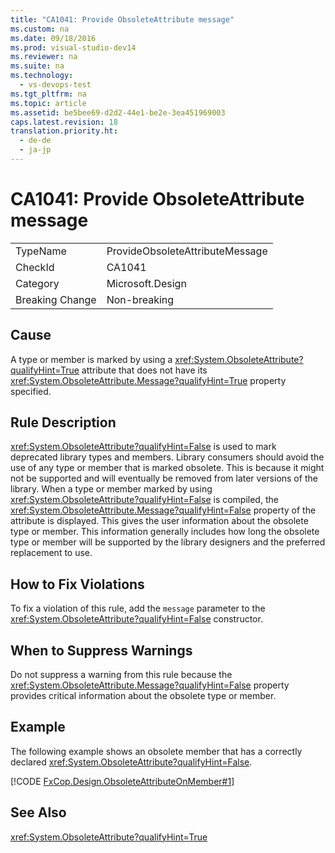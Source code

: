 ```yaml
---
title: "CA1041: Provide ObsoleteAttribute message"
ms.custom: na
ms.date: 09/18/2016
ms.prod: visual-studio-dev14
ms.reviewer: na
ms.suite: na
ms.technology: 
  - vs-devops-test
ms.tgt_pltfrm: na
ms.topic: article
ms.assetid: be5bee69-d2d2-44e1-be2e-3ea451969003
caps.latest.revision: 18
translation.priority.ht: 
  - de-de
  - ja-jp
---
```

# CA1041: Provide ObsoleteAttribute message
|||  
|-|-|  
|TypeName|ProvideObsoleteAttributeMessage|  
|CheckId|CA1041|  
|Category|Microsoft.Design|  
|Breaking Change|Non-breaking|  
  
## Cause  
 A type or member is marked by using a <xref:System.ObsoleteAttribute?qualifyHint=True> attribute that does not have its <xref:System.ObsoleteAttribute.Message?qualifyHint=True> property specified.  
  
## Rule Description  
 <xref:System.ObsoleteAttribute?qualifyHint=False> is used to mark deprecated library types and members. Library consumers should avoid the use of any type or member that is marked obsolete. This is because it might not be supported and will eventually be removed from later versions of the library. When a type or member marked by using <xref:System.ObsoleteAttribute?qualifyHint=False> is compiled, the <xref:System.ObsoleteAttribute.Message?qualifyHint=False> property of the attribute is displayed. This gives the user information about the obsolete type or member. This information generally includes how long the obsolete type or member will be supported by the library designers and the preferred replacement to use.  
  
## How to Fix Violations  
 To fix a violation of this rule, add the `message` parameter to the <xref:System.ObsoleteAttribute?qualifyHint=False> constructor.  
  
## When to Suppress Warnings  
 Do not suppress a warning from this rule because the <xref:System.ObsoleteAttribute.Message?qualifyHint=False> property provides critical information about the obsolete type or member.  
  
## Example  
 The following example shows an obsolete member that has a correctly declared <xref:System.ObsoleteAttribute?qualifyHint=False>.  
  
 [!CODE [FxCop.Design.ObsoleteAttributeOnMember#1](../CodeSnippet/VS_Snippets_CodeAnalysis/FxCop.Design.ObsoleteAttributeOnMember#1)]  
  
## See Also  
 <xref:System.ObsoleteAttribute?qualifyHint=True>